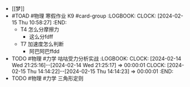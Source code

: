 - [[梦]]
- #TOAD #物理 寒假作业 K9 #card-group
  :LOGBOOK:
  CLOCK: [2024-02-15 Thu 10:58:27]
  :END:
	- T4 怎么分摩擦力
		- 这么分fdff
	- T7 加速度怎么判断
		- 阿巴阿巴ffdd
- TODO #物理 #力学 咕咕受力分析实战
  :LOGBOOK:
  CLOCK: [2024-02-14 Wed 21:25:16]--[2024-02-14 Wed 21:25:17] =>  00:00:01
  CLOCK: [2024-02-15 Thu 14:14:22]--[2024-02-15 Thu 14:14:23] =>  00:00:01
  :END:
- TODO #物理 #力学 三角形定则